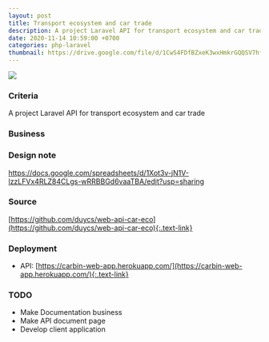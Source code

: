 ```yaml
---
layout: post
title: Transport ecosystem and car trade
description: A project Laravel API for transport ecosystem and car trade.
date: 2020-11-14 10:59:00 +0700
categories: php-laravel
thumbnail: https://drive.google.com/file/d/1CwS4FDfBZxeK3wxHmkrGQQSV7hfufPkh/view?usp=sharing
---
```

![](https://drive.google.com/file/d/1CwS4FDfBZxeK3wxHmkrGQQSV7hfufPkh/view?usp=sharing)

### Criteria
A project Laravel API for transport ecosystem and car trade

### Business

### Design note
https://docs.google.com/spreadsheets/d/1Xot3v-jN1V-lzzLFVx4RLZ84CLgs-wRRBBGd6vaaTBA/edit?usp=sharing

### Source
[https://github.com/duycs/web-api-car-eco](https://github.com/duycs/web-api-car-eco){:.text-link}

### Deployment
- API: [https://carbin-web-app.herokuapp.com/](https://carbin-web-app.herokuapp.com/){:.text-link}

### TODO
- Make Documentation business
- Make API document page
- Develop client application